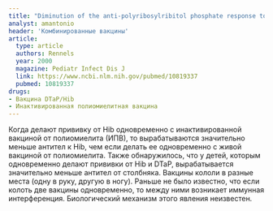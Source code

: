```yaml
---
title: "Diminution of the anti-polyribosylribitol phosphate response to a combined diphtheria-tetanus-acellular pertussis/Haemophilus influenzae type b vaccine by concurrent inactivated poliovirus vaccination"
analyst: amantonio
header: 'Комбинированные вакцины'
article:
  type: article
  authors: Rennels
  year: 2000
  magazine: Pediatr Infect Dis J
  link: https://www.ncbi.nlm.nih.gov/pubmed/10819337
  pubmed: 10819337
drugs:
- Вакцина DTaP/Hib
- Инактивированная полиомиелитная вакцина
---
```


Когда делают прививку от Hib одновременно с инактивированной вакциной от полиомиелита (ИПВ), то вырабатываются значительно меньше антител к Hib, чем если делать ее одновременно с живой вакциной от полиомиелита.
Также обнаружилось, что у детей, которым одновременно делают прививки от Hib и DTaP, вырабатывается значительно меньше антител от столбняка.
Вакцины кололи в разные места (одну в руку, другую в ногу). Раньше не было известно, что если колоть две вакцины одновременно, то между ними возникает иммунная интерференция. Биологический механизм этого явления неизвестен.
